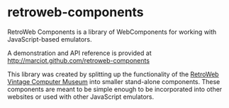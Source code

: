 # retroweb-components

RetroWeb Components is a library of WebComponents for working with JavaScript-based emulators.

A demonstration and API reference is provided at http://marciot.github.com/retroweb-components

This library was created by splitting up the functionality of the
[RetroWeb Vintage Computer Museum](http://retroweb.maclab.org) into smaller stand-alone components.
These components are meant to be simple enough to be incorporated into other websites or used with
other JavaScript emulators.
